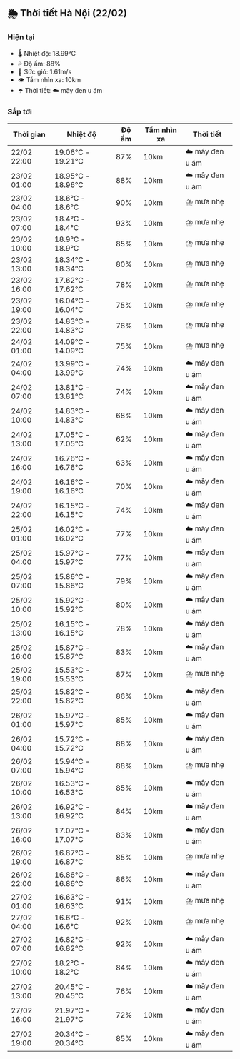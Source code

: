 ## 🌦️ Thời tiết Hà Nội (22/02)

### Hiện tại

- 🌡️ Nhiệt độ: 18.99℃
- 💦 Độ ẩm: 88%
- 💨 Sức gió: 1.61m/s
- 👁️ Tầm nhìn xa: 10km
- ☂️ Thời tiết: ☁️ mây đen u ám

### Sắp tới

| Thời gian | Nhiệt độ | Độ ẩm | Tầm nhìn xa | Thời tiết |
| --- | --- | --- | --- | --- |
| 22/02 22:00 | 19.06℃ - 19.21℃ | 87% | 10km | ☁️ mây đen u ám |
| 23/02 01:00 | 18.95℃ - 18.96℃ | 88% | 10km | ☁️ mây đen u ám |
| 23/02 04:00 | 18.6℃ - 18.6℃ | 90% | 10km | ⛈️ mưa nhẹ |
| 23/02 07:00 | 18.4℃ - 18.4℃ | 93% | 10km | ⛈️ mưa nhẹ |
| 23/02 10:00 | 18.9℃ - 18.9℃ | 85% | 10km | ⛈️ mưa nhẹ |
| 23/02 13:00 | 18.34℃ - 18.34℃ | 80% | 10km | ⛈️ mưa nhẹ |
| 23/02 16:00 | 17.62℃ - 17.62℃ | 78% | 10km | ⛈️ mưa nhẹ |
| 23/02 19:00 | 16.04℃ - 16.04℃ | 75% | 10km | ⛈️ mưa nhẹ |
| 23/02 22:00 | 14.83℃ - 14.83℃ | 76% | 10km | ⛈️ mưa nhẹ |
| 24/02 01:00 | 14.09℃ - 14.09℃ | 75% | 10km | ⛈️ mưa nhẹ |
| 24/02 04:00 | 13.99℃ - 13.99℃ | 74% | 10km | ☁️ mây đen u ám |
| 24/02 07:00 | 13.81℃ - 13.81℃ | 74% | 10km | ☁️ mây đen u ám |
| 24/02 10:00 | 14.83℃ - 14.83℃ | 68% | 10km | ☁️ mây đen u ám |
| 24/02 13:00 | 17.05℃ - 17.05℃ | 62% | 10km | ☁️ mây đen u ám |
| 24/02 16:00 | 16.76℃ - 16.76℃ | 63% | 10km | ☁️ mây đen u ám |
| 24/02 19:00 | 16.16℃ - 16.16℃ | 70% | 10km | ☁️ mây đen u ám |
| 24/02 22:00 | 16.15℃ - 16.15℃ | 74% | 10km | ☁️ mây đen u ám |
| 25/02 01:00 | 16.02℃ - 16.02℃ | 77% | 10km | ☁️ mây đen u ám |
| 25/02 04:00 | 15.97℃ - 15.97℃ | 77% | 10km | ☁️ mây đen u ám |
| 25/02 07:00 | 15.86℃ - 15.86℃ | 79% | 10km | ☁️ mây đen u ám |
| 25/02 10:00 | 15.92℃ - 15.92℃ | 80% | 10km | ☁️ mây đen u ám |
| 25/02 13:00 | 16.15℃ - 16.15℃ | 78% | 10km | ☁️ mây đen u ám |
| 25/02 16:00 | 15.87℃ - 15.87℃ | 83% | 10km | ☁️ mây đen u ám |
| 25/02 19:00 | 15.53℃ - 15.53℃ | 87% | 10km | ⛈️ mưa nhẹ |
| 25/02 22:00 | 15.82℃ - 15.82℃ | 86% | 10km | ☁️ mây đen u ám |
| 26/02 01:00 | 15.97℃ - 15.97℃ | 85% | 10km | ☁️ mây đen u ám |
| 26/02 04:00 | 15.72℃ - 15.72℃ | 88% | 10km | ☁️ mây đen u ám |
| 26/02 07:00 | 15.94℃ - 15.94℃ | 88% | 10km | ⛈️ mưa nhẹ |
| 26/02 10:00 | 16.53℃ - 16.53℃ | 85% | 10km | ☁️ mây đen u ám |
| 26/02 13:00 | 16.92℃ - 16.92℃ | 84% | 10km | ☁️ mây đen u ám |
| 26/02 16:00 | 17.07℃ - 17.07℃ | 83% | 10km | ☁️ mây đen u ám |
| 26/02 19:00 | 16.87℃ - 16.87℃ | 85% | 10km | ⛈️ mưa nhẹ |
| 26/02 22:00 | 16.86℃ - 16.86℃ | 86% | 10km | ☁️ mây đen u ám |
| 27/02 01:00 | 16.63℃ - 16.63℃ | 91% | 10km | ⛈️ mưa nhẹ |
| 27/02 04:00 | 16.6℃ - 16.6℃ | 92% | 10km | ⛈️ mưa nhẹ |
| 27/02 07:00 | 16.82℃ - 16.82℃ | 92% | 10km | ☁️ mây đen u ám |
| 27/02 10:00 | 18.2℃ - 18.2℃ | 84% | 10km | ☁️ mây đen u ám |
| 27/02 13:00 | 20.45℃ - 20.45℃ | 76% | 10km | ☁️ mây đen u ám |
| 27/02 16:00 | 21.97℃ - 21.97℃ | 72% | 10km | ☁️ mây đen u ám |
| 27/02 19:00 | 20.34℃ - 20.34℃ | 85% | 10km | ☁️ mây đen u ám |
